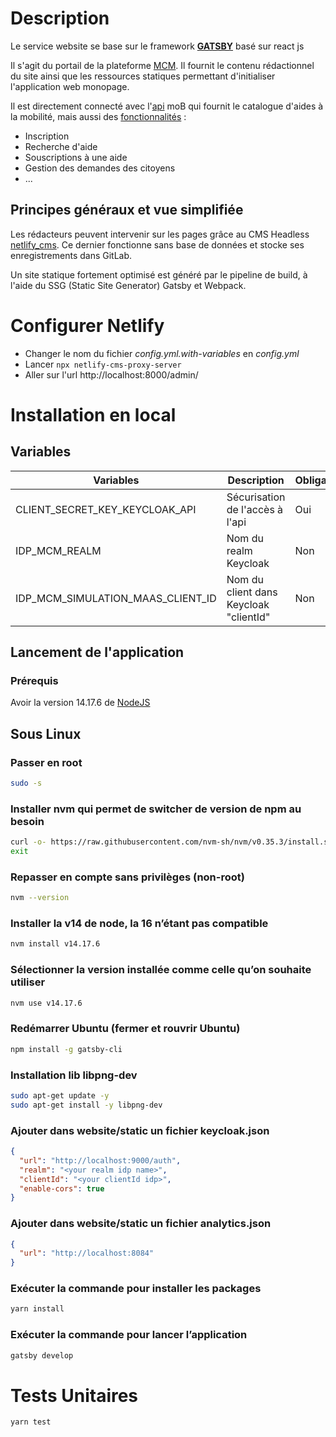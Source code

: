 # Description

Le service website se base sur le framework **[GATSBY](https://www.gatsbyjs.com/)** basé sur react js

Il s'agit du portail de la plateforme [MCM](https://moncomptemobilite.fr/).
Il fournit le contenu rédactionnel du site ainsi que les ressources statiques permettant d'initialiser l'application web monopage.

Il est directement connecté avec l'[api](/api/README.md) moB qui fournit le catalogue d'aides à la mobilité, mais aussi des [fonctionnalités](/CHANGELOG.md) :

- Inscription
- Recherche d'aide
- Souscriptions à une aide
- Gestion des demandes des citoyens
- ...

## Principes généraux et vue simplifiée

Les rédacteurs peuvent intervenir sur les pages grâce au CMS Headless [netlify_cms](https://www.netlifycms.org/).
Ce dernier fonctionne sans base de données et stocke ses enregistrements dans GitLab.

Un site statique fortement optimisé est généré par le pipeline de build, à l'aide du SSG (Static Site Generator) Gatsby et Webpack.

# Configurer Netlify

- Changer le nom du fichier _config.yml.with-variables_ en _config.yml_
- Lancer `npx netlify-cms-proxy-server`
- Aller sur l'url http://localhost:8000/admin/

# Installation en local

## Variables

| Variables                         | Description                            | Obligatoire |
| --------------------------------- | -------------------------------------- | ----------- |
| CLIENT_SECRET_KEY_KEYCLOAK_API    | Sécurisation de l'accès à l'api        | Oui         |
| IDP_MCM_REALM                     | Nom du realm Keycloak                  | Non         |
| IDP_MCM_SIMULATION_MAAS_CLIENT_ID | Nom du client dans Keycloak "clientId" | Non         |

## Lancement de l'application

### Prérequis

Avoir la version 14.17.6 de [NodeJS](https://nodejs.org/)

## Sous Linux

### Passer en root

```sh
sudo -s
```

### Installer nvm qui permet de switcher de version de npm au besoin

```sh
curl -o- https://raw.githubusercontent.com/nvm-sh/nvm/v0.35.3/install.sh | bash
exit
```

### Repasser en compte sans privilèges (non-root)

```sh
nvm --version
```

### Installer la v14 de node, la 16 n’étant pas compatible

```sh
nvm install v14.17.6
```

### Sélectionner la version installée comme celle qu’on souhaite utiliser

```sh
nvm use v14.17.6
```

### Redémarrer Ubuntu (fermer et rouvrir Ubuntu)

```sh
npm install -g gatsby-cli
```

### Installation lib libpng-dev

```sh
sudo apt-get update -y
sudo apt-get install -y libpng-dev
```

### Ajouter dans website/static un fichier keycloak.json

```json
{
  "url": "http://localhost:9000/auth",
  "realm": "<your realm idp name>",
  "clientId": "<your clientId idp>",
  "enable-cors": true
}
```

### Ajouter dans website/static un fichier analytics.json

```json
{
  "url": "http://localhost:8084"
}
```

### Exécuter la commande pour installer les packages

```sh
yarn install
```

### Exécuter la commande pour lancer l’application

```sh
gatsby develop
```

# Tests Unitaires

```sh
yarn test
```
